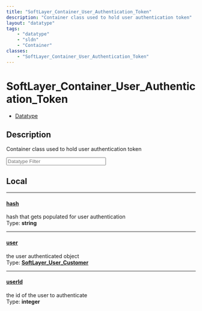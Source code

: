 ```yaml
---
title: "SoftLayer_Container_User_Authentication_Token"
description: "Container class used to hold user authentication token"
layout: "datatype"
tags:
    - "datatype"
    - "sldn"
    - "Container"
classes:
    - "SoftLayer_Container_User_Authentication_Token"
---
```


# SoftLayer_Container_User_Authentication_Token
<div id='service-datatype'>
    <ul id='sldn-reference-tabs'>
        <li id='datatype'> <a href='/reference/datatypes/SoftLayer_Container_User_Authentication_Token' >Datatype</a></li>
    </ul>
</div>

## Description 


Container class used to hold user authentication token 





<!-- Filer BEGIN -->
<div class="view-filters">
        <div class="clearfix">
            <div class="search-input-box">
                <input placeholder="Datatype Filter" onkeyup="titleSearch(inputId='prop-input', divId='properties', elementClass='prop-row')" 
                    type="text" id="prop-input" value="" size="30" maxlength="128" class="form-text">
            </div>
        </div>
</div>
<!-- Filer END -->

<div id="properties" class="content">
<div id="localProperties" class="prop-content" >

## Local
<div class="prop-row">

-----
[hash]: #hash
#### [hash]
hash that gets populated for user authentication  
<span class="type-label">Type: </span>**string**  



</div>
<div class="prop-row">

-----
[user]: #user
#### [user]
the user authenticated object  
<span class="type-label">Type: </span>**<a href='/reference/datatypes/SoftLayer_User_Customer'>SoftLayer_User_Customer </a>**  



</div>
<div class="prop-row">

-----
[userId]: #userid
#### [userId]
the id of the user to authenticate  
<span class="type-label">Type: </span>**integer**  



</div>
</div>
<!-- LOCAL PROPERTY END -->

</div>



